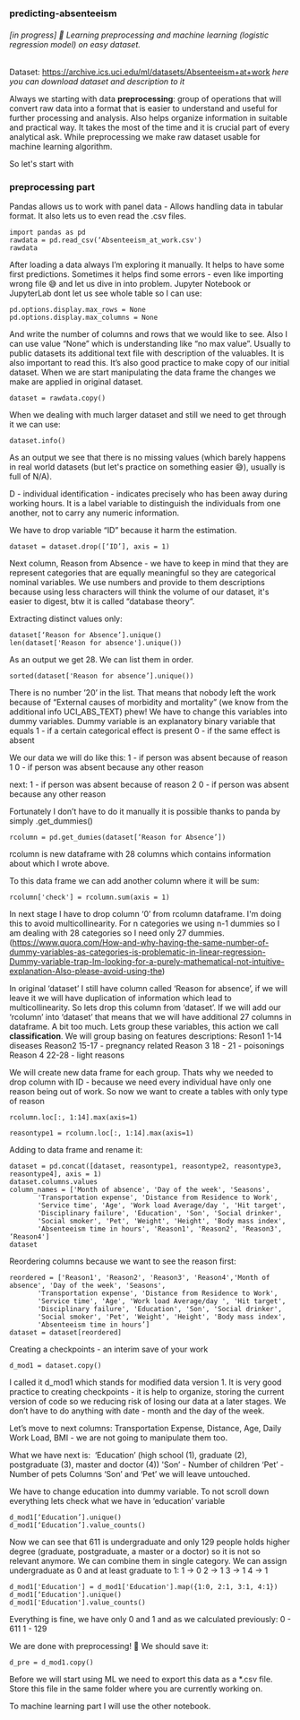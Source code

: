 ### predicting-absenteeism
###### [in progress] :briefcase: Learning preprocessing and machine learning (logistic regression model) on easy dataset. 


Dataset: https://archive.ics.uci.edu/ml/datasets/Absenteeism+at+work 
*here you can download dataset and description to it* 

Always we starting with data **preprocessing**: group of operations that will convert raw data into a format that is easier to understand and useful for further processing and analysis. Also helps organize information in suitable and practical way. 
It takes the most of the time and it is crucial part of every analytical ask. 
While preprocessing we make raw dataset usable for machine learning algorithm. 


So let's start with 
### **preprocessing part** 

Pandas allows us to work with panel data - Allows handling data in tabular format. It also lets us to even read the .csv files. 

```
import pandas as pd 
rawdata = pd.read_csv(‘Absenteeism_at_work.csv')
rawdata
```
After loading a data always I’m exploring it manually. It helps to have some first predictions. Sometimes it helps find some errors - even like importing wrong file :sweat_smile: and let us dive in into problem. 
Jupyter Notebook or JupyterLab dont let us see whole table so I can use: 
```
pd.options.display.max_rows = None
pd.options.display.max_columns = None
```
And write the number of columns and rows that we would like to see. Also I can use value “None” which is understanding like “no max value”. 
Usually to public datasets its additional text file with description of the valuables. It is also important to read this. 
It’s also good practice to make copy of our initial dataset. When we are start manipulating the data frame the changes we make are applied in original dataset. 
```
dataset = rawdata.copy() 
```
When we dealing with much larger dataset and still we need to get through it we can use:
```
dataset.info()  
```
As an output we see that there is no missing values (which barely happens in real world datasets (but let's practice on something easier :sweat_smile:), usually is full of N/A).

D - individual identification - indicates precisely who has been away during working hours. It is a label variable to distinguish the individuals from one another, not to carry any numeric information. 

We have to drop variable “ID” because it harm the estimation. 
```
dataset = dataset.drop([‘ID’], axis = 1) 
```
Next column, Reason from Absence - we have to keep in mind that they are represent categories that are equally meaningful  so they are categorical nominal variables. 
We use numbers and provide to them descriptions because using less characters will think the volume of our dataset, it's easier to digest, btw it is called “database theory”. 


Extracting distinct values only:
```
dataset[‘Reason for Absence’].unique() 
len(dataset['Reason for absence'].unique())
```
As an output we get 28. We can list them in order. 
```
sorted(dataset['Reason for absence’].unique())
```
There is no number ’20’ in the list. That means that nobody left the work because of “External causes of morbidity and mortality” (we know from the additional info UCI_ABS_TEXT) phew! 
We have to change this variables into dummy variables.
Dummy variable is an explanatory binary variable that equals
1 - if a certain categorical effect is present 
0 - if the same effect is absent

We our data we will do like this: 
1 - if person was absent because of reason 1
0 - if person was absent because any other reason 

next: 
1 - if person was absent because of reason 2
0 - if person was absent because any other reason


Fortunately I don’t have to do it manually it is possible thanks to panda by simply .get_dummies()
```
rcolumn = pd.get_dumies(dataset[‘Reason for Absence’]) 
```

rcolumn is new dataframe with 28 columns which contains information about which I wrote above. 

To this data frame we can add another column where it will be sum: 
```
rcolumn['check'] = rcolumn.sum(axis = 1)
```
In next stage I have to drop column ‘0’ from rcolumn dataframe. I'm doing this to avoid multicollinearity. For n categories we using n-1 dummies so I am dealing with 28 categories so I need only 27 dummies. (https://www.quora.com/How-and-why-having-the-same-number-of-dummy-variables-as-categories-is-problematic-in-linear-regression-Dummy-variable-trap-Im-looking-for-a-purely-mathematical-not-intuitive-explanation-Also-please-avoid-using-the) 

In original ‘dataset’ I still have column called ‘Reason for absence’, if we will leave it we will have duplication of information which lead to multicollinearity. So lets drop this column from ‘dataset’. 
If we will add our ‘rcolumn’ into ‘dataset’ that means that we will have additional 27 columns in dataframe. A bit too much. Lets group these variables, this action we call **classification**. 
We will group basing on features descriptions: 
Reson1 1-14 diseases 
Reason2 15-17 - pregnancy related 
Reason 3 18 - 21 - poisonings 
Reason 4 22-28 - light reasons 

We will create new data frame for each group. Thats why we needed to drop column with ID - because we need every individual have only one reason being out of work. 
So now we want to create a tables with only type of reason 
```
rcolumn.loc[:, 1:14].max(axis=1)
```
```
reasontype1 = rcolumn.loc[:, 1:14].max(axis=1)
```

Adding to data frame and rename it:
```
dataset = pd.concat([dataset, reasontype1, reasontype2, reasontype3, reasontype4], axis = 1)
dataset.columns.values
column_names = ['Month of absence', 'Day of the week', 'Seasons',
       'Transportation expense', 'Distance from Residence to Work',
       'Service time', 'Age', 'Work load Average/day ', 'Hit target',
       'Disciplinary failure', 'Education', 'Son', 'Social drinker',
       'Social smoker', 'Pet', 'Weight', 'Height', 'Body mass index',
       'Absenteeism time in hours', 'Reason1', 'Reason2', 'Reason3', ‘Reason4']
dataset
```
Reordering columns because we want to see the reason first: 
```
reordered = ['Reason1', 'Reason2', 'Reason3', 'Reason4','Month of absence', 'Day of the week', 'Seasons',
       'Transportation expense', 'Distance from Residence to Work',
       'Service time', 'Age', 'Work load Average/day ', 'Hit target',
       'Disciplinary failure', 'Education', 'Son', 'Social drinker',
       'Social smoker', 'Pet', 'Weight', 'Height', 'Body mass index',
       'Absenteeism time in hours’]
dataset = dataset[reordered]
```

Creating a checkpoints - an interim save of your work 
```
d_mod1 = dataset.copy() 
```

I called it d_mod1 which stands for modified data version 1. It is very good practice to creating checkpoints - it is help to organize, storing the current version of code so we reducing risk of losing our data at a later stages. 
We don’t have to do anything with date - month and the day of the week. 

Let’s move to next columns: 
Transportation Expense, Distance, Age, Daily Work Load, BMI - we are not going to manipulate them too. 

What we have next is: 
‘Education’ (high school (1), graduate (2), postgraduate (3), master and doctor (4))
'Son’ - Number of children 
‘Pet’ - Number of pets
Columns ‘Son’ and ‘Pet’ we will leave untouched. 

We have to change education into dummy variable. To not scroll down everything lets check what we have in ‘education’ variable 
```
d_mod1[‘Education’].unique()
d_mod1[‘Education’].value_counts() 
```
Now we can see that 611 is undergraduate and only 129 people holds higher degree (graduate, postgraduate, a master or a doctor) so it is not so relevant anymore. We can combine them in single category. 
We can assign undergraduate as 0 and at least graduate to 1: 
1 -> 0 
2 -> 1 
3 -> 1 
4 -> 1 
```
d_mod1['Education'] = d_mod1['Education'].map({1:0, 2:1, 3:1, 4:1})
d_mod1[‘Education'].unique()
d_mod1['Education'].value_counts() 
```
Everything is fine, we have only 0 and 1 and as we calculated previously: 0 - 611
1 - 129 

We are done with preprocessing! :partying_face: We should save it: 
```
d_pre = d_mod1.copy() 
```
Before we will start using ML we need to export this data as a *.csv file. Store this file in the same folder where you are currently working on. 

To machine learning part I will use the other notebook. 
